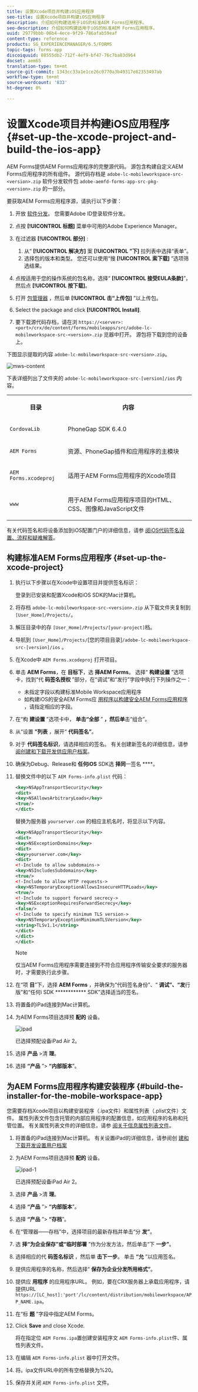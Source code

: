 ```yaml
---
title: 设置Xcode项目并构建iOS应用程序
seo-title: 设置Xcode项目并构建iOS应用程序
description: 介绍如何构建适用于iOS的标准AEM Forms应用程序。
seo-description: 介绍如何构建适用于iOS的标准AEM Forms应用程序。
uuid: 29779bbb-06b4-4ece-9f29-786afab59eaf
content-type: reference
products: SG_EXPERIENCEMANAGER/6.5/FORMS
topic-tags: forms-app
discoiquuid: 88555db2-712f-4ef9-bf47-76c7ba83d964
docset: aem65
translation-type: tm+mt
source-git-commit: 1343cc33a1e1ce26c0770a3b49317e82353497ab
workflow-type: tm+mt
source-wordcount: '833'
ht-degree: 0%

---
```



# 设置Xcode项目并构建iOS应用程序{#set-up-the-xcode-project-and-build-the-ios-app}

AEM Forms提供AEM Forms应用程序的完整源代码。 源包含构建自定义AEM Forms应用程序的所有组件。 源代码存档是 `adobe-lc-mobileworkspace-src-<version>.zip` 软件分发软件包 `adobe-aemfd-forms-app-src-pkg-<version>.zip` 的一部分。

要获取AEM Forms应用程序源，请执行以下步骤：

1. 开放 [软件分发](https://experience.adobe.com/downloads)。 您需要Adobe ID登录软件分发。
1. 点按 **[!UICONTROL 标题]** 菜单中可用的Adobe Experience Manager。
1. 在过滤器 **[!UICONTROL 部分]** :
   1. 从“ **[!UICONTROL 解决方]** 案 **[!UICONTROL ”下]** 拉列表中选择“表单”。
   2. 选择包的版本和类型。 您还可以使用“搜 **[!UICONTROL 索下载]** ”选项筛选结果。
1. 点按适用于您的操作系统的包名称，选择“ **[!UICONTROL 接受EULA条款]**”，然后点 **[!UICONTROL 按下载]**。
1. 打开 [包管理器](https://docs.adobe.com/content/help/en/experience-manager-65/administering/contentmanagement/package-manager.html) ，然后单 **[!UICONTROL 击“上传包]** ”以上传包。
1. Select the package and click **[!UICONTROL Install]**.

1. 要下载源代码存档，请在浏 `https://<server>:<port>/crx/de/content/forms/mobileapps/src/adobe-lc-mobileworkspace-src-<version>.zip` 览器中打开。
源包将下载到您的设备上。

下图显示提取的内容 `adobe-lc-mobileworkspace-src-<version>.zip`。

![mws-content](assets/mws-content.png)

下表详细列出了文件夹的 `adobe-lc-mobileworkspace-src-[version]/ios` 内容。

<table>
 <tbody>
  <tr>
   <th><p>目录</p> </th>
   <th><p>内容</p> </th>
  </tr>
  <tr>
   <td><p><code>CordovaLib</code></p> </td>
   <td><p>PhoneGap SDK 6.4.0</p> </td>
  </tr>
  <tr>
   <td><p><code>AEM Forms</code></p> </td>
   <td><p>资源、PhoneGap插件和应用程序的主模块</p> </td>
  </tr>
  <tr>
   <td><p><code>AEM Forms.xcodeproj</code></p> </td>
   <td><p>适用于AEM Forms应用程序的Xcode项目</p> </td>
  </tr>
  <tr>
   <td><p><code>www</code></p> </td>
   <td><p>用于AEM Forms应用程序项目的HTML、CSS、图像和JavaScript文件</p> </td>
  </tr>
 </tbody>
</table>

有关代码签名和将设备添加到iOS配置门户的详细信息，请参 [阅iOS代码签名设置、流程和疑难解答](https://developer.apple.com/library/ios/documentation/IDEs/Conceptual/AppDistributionGuide/MaintainingCertificates/MaintainingCertificates.html)。

## 构建标准AEM Forms应用程序 {#set-up-the-xcode-project}

1. 执行以下步骤以在Xcode中设置项目并提供签名标识：

   登录到已安装和配置Xcode和iOS SDK的Mac计算机。

1. 将存档 `adobe-lc-mobileworkspace-src-<version>.zip` 从下载文件夹复制到 `[User_Home]/Projects/`。
1. 解压目录中的存 `[User_Home]/Projects/[your-project]`档。
1. 导航到 ` [User_Home]/Projects/ `[您的项目目录]`/adobe-lc-mobileworkspace-src-[version]/ios` 。
1. 在Xcode中 `AEM Forms.xcodeproj` 打开项目。
1. 单击 **AEM Forms**，在 **目标下**，选 **择AEM Forms**。 选择“ **构建设置** ”选项卡，找到“代 **码签名授权** ”部分，在“调试”和“发行”字段中执行下列操作之一：

   * 未指定字段以构建标准Mobile Workspace应用程序
   * 如构建iOS的安全AEM Forms应 [用程序以构建安全AEM Forms应用程序](/help/forms/using/building-secure-mobile-workspace-app.md) ，请指定相应的字段。

1. 在“构 **建设置** ”选项卡中， **单击“全部** ” **，然后单**&#x200B;击“组合”。
1. 从“设置 **”列表** ，展开“ **代码签名”**。
1. 对于 **代码签名标识**，请选择相应的签名。 有关创建新签名的详细信息，请参 [阅创建和下载开发供应用户档案](https://developer.apple.com/library/ios/documentation/IDEs/Conceptual/AppStoreDistributionTutorial/CreatingYourTeamProvisioningProfile/CreatingYourTeamProvisioningProfile.html)。
1. 确保为Debug、Release和 **任何iOS** SDK选 **择同**&#x200B;一签名 ****。
1. 替换文件中的以下 `AEM Forms-info.plist` 代码：

   ```xml
   <key>NSAppTransportSecurity</key>
   <dict>
   <key>NSAllowsArbitraryLoads</key>
   <true/>
   </dict>
   ```

   替换为服务器 `yourserver.com` 的相应主机名时，将显示以下内容。

   ```xml
   <key>NSAppTransportSecurity</key>
   <dict>
   <key>NSExceptionDomains</key>
   <dict>
   <key>yourserver.com</key>
   <dict>
   <!-Include to allow subdomains->
   <key>NSIncludesSubdomains</key>
   <true/>
   <!-Include to allow HTTP requests->
   <key>NSTemporaryExceptionAllowsInsecureHTTPLoads</key>
   <true/>
   <!-Include to support forward secrecy->
   <key>NSExceptionRequiresForwardSecrecy</key>
   <false/>
   <!-Include to specify minimum TLS version->
   <key>NSTemporaryExceptionMinimumTLSVersion</key>
   <string>TLSv1.1</string>
   </dict>
   </dict>
   </dict>
   ```

   >[!NOTE]
   >
   >仅当AEM Forms应用程序需要连接到不符合应用程序传输安全要求的服务器时，才需要执行此步骤。

1. 在“项 **目**”下，选择 **AEM Forms** ，并确保为“代码签名身份”、“ **调试”、“发**&#x200B;行版”和“任何i SDK ************ SDK”选择适当的签名。
1. 将置备的iPad连接到Mac计算机。
1. 为AEM Forms项目选择预 **配的** 设备。

   ![ipad](assets/ipad.png)

   已选择预配设备iPad Air 2。

1. 选择 **产品** >清 **理**。
1. 选择 **“产品** ”> **“内部版本**”。

## 为AEM Forms应用程序构建安装程序 {#build-the-installer-for-the-mobile-workspace-app}

您需要存档Xcode项目以构建安装程序（.ipa文件）和属性列表（.plist文件）文件。 属性列表文件包含托管的内部应用程序的配置信息，如应用程序的名称和托管位置。 有关属性列表文件的详细信息，请参 [阅关于信息属性列表文件](https://developer.apple.com/library/ios/#documentation/general/Reference/InfoPlistKeyReference/Articles/AboutInformationPropertyListFiles.html)。

1. 将置备的iPad连接到Mac计算机。 有关设置iPad的详细信息，请参阅创 [建和下载开发设置用户档案](https://developer.apple.com/library/ios/documentation/IDEs/Conceptual/AppStoreDistributionTutorial/CreatingYourTeamProvisioningProfile/CreatingYourTeamProvisioningProfile.html)
1. 为AEM Forms项目选择预 **配的** 设备。

   ![ipad-1](assets/ipad-1.png)

   已选择预配设备iPad Air 2。

1. 选择 **产品** >清 **理**。
1. 选择 **“产品** ”> **“内部版本**”。
1. 选择 **“产品** ”> **“存档**”。
1. 在“管理器——存档”中，选择项目的最新存档并单击“分 **发”**。
1. 选 **择“为企业保存”或“临时部署** ”作为分发方法，然后单击“下 **一步”**。
1. 选择相应的代 **码签名标识** ，然后单 **击下一步**。 单击 **“允** ”以应用签名。
1. 提供应用程序的名称，然后选择“ **保存为企业分发所用格式”**。
1. 提供应 **用程序** 的应用程序URL。 例如，要在CRX服务器上承载应用程序，请提供URL `https://[LC_host]:'port'/lc/content/distribution/mobileworkspace/APP_NAME.ipa`。
1. 在“标 **题** ”字段中指定AEM Forms。
1. Click **Save** and close Xcode.

   将在指定位 `AEM Forms.ipa`置创建安装程序文 `AEM Forms-info.plist`件、属性列表文件。

1. 在编辑 `AEM Forms-info.plist` 器中打开文件。
1. 将。ipa文件URL中的所有空格替换为%20。
1. 保存并关闭 `AEM Forms-info.plist` 文件。